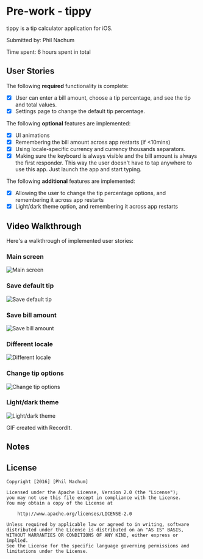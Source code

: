 # Pre-work - tippy
tippy is a tip calculator application for iOS.

Submitted by: Phil Nachum

Time spent: 6 hours spent in total

## User Stories

The following **required** functionality is complete:
* [x] User can enter a bill amount, choose a tip percentage, and see the tip and total values.
* [x] Settings page to change the default tip percentage.

The following **optional** features are implemented:

* [x] UI animations
* [x] Remembering the bill amount across app restarts (if <10mins)
* [x] Using locale-specific currency and currency thousands separators.
* [x] Making sure the keyboard is always visible and the bill amount is always the first responder. This way the user doesn't have to tap anywhere to use this app. Just launch the app and start typing.

The following **additional** features are implemented:

- [x] Allowing the user to change the tip percentage options, and remembering it across app restarts
- [x] Light/dark theme option, and remembering it across app restarts

## Video Walkthrough

Here's a walkthrough of implemented user stories:

### Main screen
<img src='http://g.recordit.co/WjIGhUzGBi.gif' title='Main screen' width='' alt='Main screen' />

### Save default tip
<img src='http://g.recordit.co/uPLsOfBo2b.gif' title='Save default tip' width='' alt='Save default tip' />

### Save bill amount
<img src='http://g.recordit.co/qjY2Uq2gLj.gif' title='Save bill amount' width='' alt='Save bill amount' />

### Different locale
<img src='http://g.recordit.co/HqJulEIbUA.gif' title='Different locale' width='' alt='Different locale' />

### Change tip options
<img src='http://g.recordit.co/T9uVR7jT3k.gif' title='Change tip options' width='' alt='Change tip options' />

### Light/dark theme
<img src='http://g.recordit.co/XSdFGzsf8E.gif' title='Light/dark theme' width='' alt='Light/dark theme' />

GIF created with RecordIt.

## Notes

## License

    Copyright [2016] [Phil Nachum]

    Licensed under the Apache License, Version 2.0 (the "License");
    you may not use this file except in compliance with the License.
    You may obtain a copy of the License at

        http://www.apache.org/licenses/LICENSE-2.0

    Unless required by applicable law or agreed to in writing, software
    distributed under the License is distributed on an "AS IS" BASIS,
    WITHOUT WARRANTIES OR CONDITIONS OF ANY KIND, either express or implied.
    See the License for the specific language governing permissions and
    limitations under the License.
